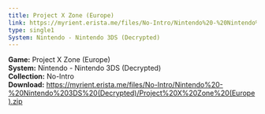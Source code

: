 ```yaml
---
title: Project X Zone (Europe)
link: https://myrient.erista.me/files/No-Intro/Nintendo%20-%20Nintendo%203DS%20(Decrypted)/Project%20X%20Zone%20(Europe).zip
type: single1
System: Nintendo - Nintendo 3DS (Decrypted)
---
```

<b>Game:</b> Project X Zone (Europe)<br>
<b>System:</b> Nintendo - Nintendo 3DS (Decrypted)<br>
<b>Collection:</b> No-Intro<br>
<b>Download:</b> https://myrient.erista.me/files/No-Intro/Nintendo%20-%20Nintendo%203DS%20(Decrypted)/Project%20X%20Zone%20(Europe).zip